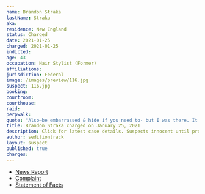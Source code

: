```yaml
---
name: Brandon Straka
lastName: Straka
aka:
residence: New England
status: Charged
date: 2021-01-25
charged: 2021-01-25
indicted:
age: 43
occupation: Hair Stylist (Former)
affiliations:
jurisdiction: Federal
image: /images/preview/116.jpg
suspect: 116.jpg
booking:
courtroom:
courthouse:
raid:
perpwalk:
quote: "Also—be embarrassed & hide if you need to- but I was there. It was not Antifa at the Capitol."
title: Brandon Straka charged on January 25, 2021
description: Click for latest case details. Suspects innocent until proven guilty.
author: seditiontrack
layout: suspect
published: true
charges:
---
```

- [News Report](https://www.thedailybeast.com/brandon-straka-right-wing-activist-banned-from-airline-is-charged-in-riots)
- [Complaint](https://assets.documentcloud.org/documents/20463392/1-20-21-us-v-brandon-straka-complaint-affidavit.pdf)
- [Statement of Facts](https://www.justice.gov/opa/page/file/1360091/download)
